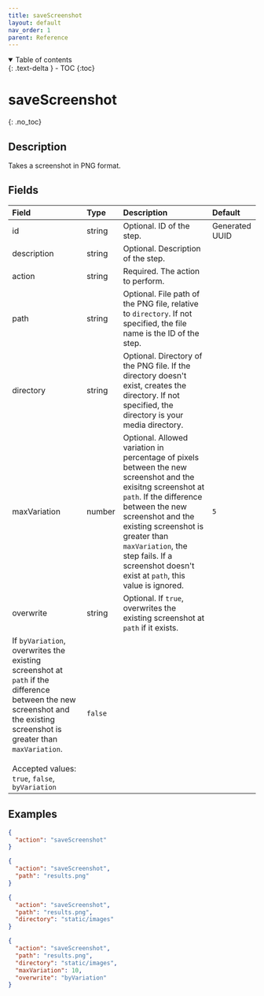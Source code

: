 ```yaml
---
title: saveScreenshot
layout: default
nav_order: 1
parent: Reference
---
```


<details open markdown="block">
<summary>
Table of contents
</summary>
{: .text-delta }
- TOC
{:toc}
</details>

# saveScreenshot
{: .no_toc}

## Description

Takes a screenshot in PNG format.

## Fields

Field | Type | Description | Default
:-- | :-- | :-- | :--
id | string |  Optional. ID of the step. | Generated UUID
description | string |  Optional. Description of the step. | 
action | string |  Required. The action to perform. | 
path | string |  Optional. File path of the PNG file, relative to `directory`. If not specified, the file name is the ID of the step. | 
directory | string |  Optional. Directory of the PNG file. If the directory doesn't exist, creates the directory. If not specified, the directory is your media directory. | 
maxVariation | number |  Optional. Allowed variation in percentage of pixels between the new screenshot and the exisitng screenshot at `path`. If the difference between the new screenshot and the existing screenshot is greater than `maxVariation`, the step fails. If a screenshot doesn't exist at `path`, this value is ignored. | `5`
overwrite | string |  Optional. If `true`, overwrites the existing screenshot at `path` if it exists.
If `byVariation`, overwrites the existing screenshot at `path` if the difference between the new screenshot and the existing screenshot is greater than `maxVariation`.<br><br>Accepted values: `true`, `false`, `byVariation` | `false`

## Examples

```json
{
  "action": "saveScreenshot"
}
```

```json
{
  "action": "saveScreenshot",
  "path": "results.png"
}
```

```json
{
  "action": "saveScreenshot",
  "path": "results.png",
  "directory": "static/images"
}
```

```json
{
  "action": "saveScreenshot",
  "path": "results.png",
  "directory": "static/images",
  "maxVariation": 10,
  "overwrite": "byVariation"
}
```
